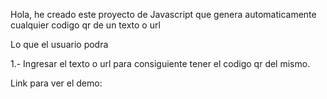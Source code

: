 Hola, he creado este proyecto de Javascript que genera automaticamente cualquier codigo qr de un texto o url

Lo que el usuario podra

1.- Ingresar el texto o url para consiguiente tener el codigo qr del mismo.

Link para ver el demo: 